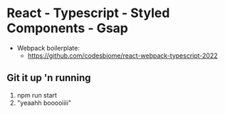 # React - Typescript - Styled Components - Gsap

- Webpack boilerplate:
    - https://github.com/codesbiome/react-webpack-typescript-2022

## Git it up 'n running

1. npm run start
2. "yeaahh booooiiii"
